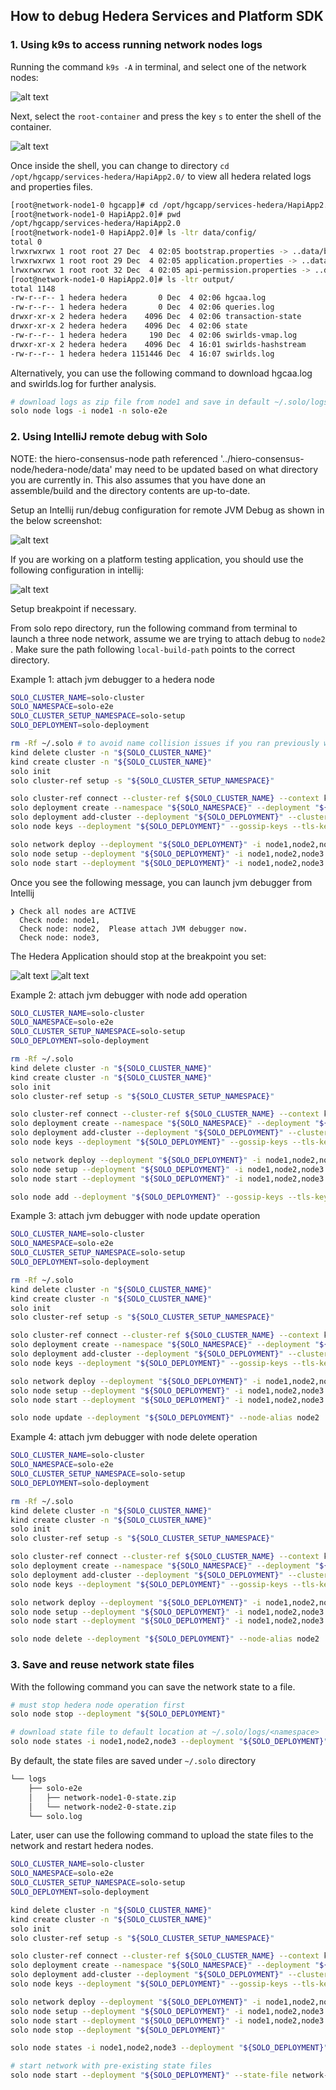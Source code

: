 ## How to debug Hedera Services and Platform SDK

### 1. Using k9s to access running network nodes logs

Running the command `k9s -A` in terminal, and select one of the network nodes:

![alt text](select_network_node0.png)

Next, select the `root-container` and press the key `s` to enter the shell of the container.

![alt text](select_root_container.png)

Once inside the shell, you can change to directory `cd /opt/hgcapp/services-hedera/HapiApp2.0/`
to view all hedera related logs and properties files.

```bash
[root@network-node1-0 hgcapp]# cd /opt/hgcapp/services-hedera/HapiApp2.0/
[root@network-node1-0 HapiApp2.0]# pwd
/opt/hgcapp/services-hedera/HapiApp2.0
[root@network-node1-0 HapiApp2.0]# ls -ltr data/config/
total 0
lrwxrwxrwx 1 root root 27 Dec  4 02:05 bootstrap.properties -> ..data/bootstrap.properties
lrwxrwxrwx 1 root root 29 Dec  4 02:05 application.properties -> ..data/application.properties
lrwxrwxrwx 1 root root 32 Dec  4 02:05 api-permission.properties -> ..data/api-permission.properties
[root@network-node1-0 HapiApp2.0]# ls -ltr output/
total 1148
-rw-r--r-- 1 hedera hedera       0 Dec  4 02:06 hgcaa.log
-rw-r--r-- 1 hedera hedera       0 Dec  4 02:06 queries.log
drwxr-xr-x 2 hedera hedera    4096 Dec  4 02:06 transaction-state
drwxr-xr-x 2 hedera hedera    4096 Dec  4 02:06 state
-rw-r--r-- 1 hedera hedera     190 Dec  4 02:06 swirlds-vmap.log
drwxr-xr-x 2 hedera hedera    4096 Dec  4 16:01 swirlds-hashstream
-rw-r--r-- 1 hedera hedera 1151446 Dec  4 16:07 swirlds.log
```

Alternatively, you can use the following command to download hgcaa.log and
swirlds.log for further analysis.

```bash
# download logs as zip file from node1 and save in default ~/.solo/logs/solo-e2e/<timestamp/
solo node logs -i node1 -n solo-e2e
```

### 2. Using IntelliJ remote debug with Solo

NOTE: the hiero-consensus-node path referenced '../hiero-consensus-node/hedera-node/data' may
need to be updated based on what directory you are currently in.  This also assumes that you have done an assemble/build and the directory contents are up-to-date.

Setup an Intellij run/debug configuration for remote JVM Debug as shown in the below screenshot:

![alt text](jvm-hedera-app.png)

If you are working on a platform testing application, you should use the following configuration
in intellij:

![alt text](jvm-platform-app.png)

Setup breakpoint if necessary.

From solo repo directory, run the following command from terminal to launch a three node network, assume we are trying to attach debug to `node2` .
Make sure the path following `local-build-path` points to the correct directory.

Example 1: attach jvm debugger to a hedera node

```bash
SOLO_CLUSTER_NAME=solo-cluster
SOLO_NAMESPACE=solo-e2e
SOLO_CLUSTER_SETUP_NAMESPACE=solo-setup
SOLO_DEPLOYMENT=solo-deployment

rm -Rf ~/.solo # to avoid name collision issues if you ran previously with the same deployment name
kind delete cluster -n "${SOLO_CLUSTER_NAME}" 
kind create cluster -n "${SOLO_CLUSTER_NAME}"
solo init
solo cluster-ref setup -s "${SOLO_CLUSTER_SETUP_NAMESPACE}"

solo cluster-ref connect --cluster-ref ${SOLO_CLUSTER_NAME} --context kind-${SOLO_CLUSTER_NAME}
solo deployment create --namespace "${SOLO_NAMESPACE}" --deployment "${SOLO_DEPLOYMENT}"
solo deployment add-cluster --deployment "${SOLO_DEPLOYMENT}" --cluster-ref ${SOLO_CLUSTER_NAME} --num-consensus-nodes 3
solo node keys --deployment "${SOLO_DEPLOYMENT}" --gossip-keys --tls-keys -i node1,node2,node3

solo network deploy --deployment "${SOLO_DEPLOYMENT}" -i node1,node2,node3 --debug-node-alias node2
solo node setup --deployment "${SOLO_DEPLOYMENT}" -i node1,node2,node3 --local-build-path ../hiero-consensus-node/hedera-node/data
solo node start --deployment "${SOLO_DEPLOYMENT}" -i node1,node2,node3 --debug-node-alias node2
```

Once you see the following message, you can launch jvm debugger from Intellij

```
❯ Check all nodes are ACTIVE
  Check node: node1,
  Check node: node2,  Please attach JVM debugger now.
  Check node: node3,
```

The Hedera Application should stop at the breakpoint you set:

![alt text](hedera-breakpoint.png)
![alt text](platform-breakpoint.png)

Example 2: attach jvm debugger with node add operation

```bash
SOLO_CLUSTER_NAME=solo-cluster
SOLO_NAMESPACE=solo-e2e
SOLO_CLUSTER_SETUP_NAMESPACE=solo-setup
SOLO_DEPLOYMENT=solo-deployment

rm -Rf ~/.solo
kind delete cluster -n "${SOLO_CLUSTER_NAME}" 
kind create cluster -n "${SOLO_CLUSTER_NAME}"
solo init
solo cluster-ref setup -s "${SOLO_CLUSTER_SETUP_NAMESPACE}"

solo cluster-ref connect --cluster-ref ${SOLO_CLUSTER_NAME} --context kind-${SOLO_CLUSTER_NAME}
solo deployment create --namespace "${SOLO_NAMESPACE}" --deployment "${SOLO_DEPLOYMENT}"
solo deployment add-cluster --deployment "${SOLO_DEPLOYMENT}" --cluster-ref ${SOLO_CLUSTER_NAME} --num-consensus-nodes 3
solo node keys --deployment "${SOLO_DEPLOYMENT}" --gossip-keys --tls-keys -i node1,node2,node3

solo network deploy --deployment "${SOLO_DEPLOYMENT}" -i node1,node2,node3 --pvcs true
solo node setup --deployment "${SOLO_DEPLOYMENT}" -i node1,node2,node3 --local-build-path ../hiero-consensus-node/hedera-node/data
solo node start --deployment "${SOLO_DEPLOYMENT}" -i node1,node2,node3

solo node add --deployment "${SOLO_DEPLOYMENT}" --gossip-keys --tls-keys --debug-node-alias node4 --local-build-path ../hiero-consensus-node/hedera-node/data --pvcs true
```

Example 3: attach jvm debugger with node update operation

```bash
SOLO_CLUSTER_NAME=solo-cluster
SOLO_NAMESPACE=solo-e2e
SOLO_CLUSTER_SETUP_NAMESPACE=solo-setup
SOLO_DEPLOYMENT=solo-deployment

rm -Rf ~/.solo
kind delete cluster -n "${SOLO_CLUSTER_NAME}" 
kind create cluster -n "${SOLO_CLUSTER_NAME}"
solo init
solo cluster-ref setup -s "${SOLO_CLUSTER_SETUP_NAMESPACE}"

solo cluster-ref connect --cluster-ref ${SOLO_CLUSTER_NAME} --context kind-${SOLO_CLUSTER_NAME}
solo deployment create --namespace "${SOLO_NAMESPACE}" --deployment "${SOLO_DEPLOYMENT}"
solo deployment add-cluster --deployment "${SOLO_DEPLOYMENT}" --cluster-ref ${SOLO_CLUSTER_NAME} --num-consensus-nodes 3
solo node keys --deployment "${SOLO_DEPLOYMENT}" --gossip-keys --tls-keys -i node1,node2,node3

solo network deploy --deployment "${SOLO_DEPLOYMENT}" -i node1,node2,node3
solo node setup --deployment "${SOLO_DEPLOYMENT}" -i node1,node2,node3 --local-build-path ../hiero-consensus-node/hedera-node/data
solo node start --deployment "${SOLO_DEPLOYMENT}" -i node1,node2,node3

solo node update --deployment "${SOLO_DEPLOYMENT}" --node-alias node2  --debug-node-alias node2 --local-build-path ../hiero-consensus-node/hedera-node/data --new-account-number 0.0.7 --gossip-public-key ./s-public-node2.pem --gossip-private-key ./s-private-node2.pem --release-tag v0.59.5
```

Example 4: attach jvm debugger with node delete operation

```bash
SOLO_CLUSTER_NAME=solo-cluster
SOLO_NAMESPACE=solo-e2e
SOLO_CLUSTER_SETUP_NAMESPACE=solo-setup
SOLO_DEPLOYMENT=solo-deployment

rm -Rf ~/.solo
kind delete cluster -n "${SOLO_CLUSTER_NAME}" 
kind create cluster -n "${SOLO_CLUSTER_NAME}"
solo init
solo cluster-ref setup -s "${SOLO_CLUSTER_SETUP_NAMESPACE}"

solo cluster-ref connect --cluster-ref ${SOLO_CLUSTER_NAME} --context kind-${SOLO_CLUSTER_NAME}
solo deployment create --namespace "${SOLO_NAMESPACE}" --deployment "${SOLO_DEPLOYMENT}"
solo deployment add-cluster --deployment "${SOLO_DEPLOYMENT}" --cluster-ref ${SOLO_CLUSTER_NAME} --num-consensus-nodes 3
solo node keys --deployment "${SOLO_DEPLOYMENT}" --gossip-keys --tls-keys -i node1,node2,node3

solo network deploy --deployment "${SOLO_DEPLOYMENT}" -i node1,node2,node3
solo node setup --deployment "${SOLO_DEPLOYMENT}" -i node1,node2,node3 --local-build-path ../hiero-consensus-node/hedera-node/data
solo node start --deployment "${SOLO_DEPLOYMENT}" -i node1,node2,node3

solo node delete --deployment "${SOLO_DEPLOYMENT}" --node-alias node2  --debug-node-alias node3 --local-build-path ../hiero-consensus-node/hedera-node/data
```

### 3. Save and reuse network state files

With the following command you can save the network state to a file.

```bash
# must stop hedera node operation first
solo node stop --deployment "${SOLO_DEPLOYMENT}"

# download state file to default location at ~/.solo/logs/<namespace>
solo node states -i node1,node2,node3 --deployment "${SOLO_DEPLOYMENT}"
```

By default, the state files are saved under `~/.solo` directory

```bash
└── logs
    ├── solo-e2e
    │   ├── network-node1-0-state.zip
    │   └── network-node2-0-state.zip
    └── solo.log
```

Later, user can use the following command to upload the state files to the network and restart hedera nodes.

```bash
SOLO_CLUSTER_NAME=solo-cluster
SOLO_NAMESPACE=solo-e2e
SOLO_CLUSTER_SETUP_NAMESPACE=solo-setup
SOLO_DEPLOYMENT=solo-deployment

kind delete cluster -n "${SOLO_CLUSTER_NAME}" 
kind create cluster -n "${SOLO_CLUSTER_NAME}"
solo init
solo cluster-ref setup -s "${SOLO_CLUSTER_SETUP_NAMESPACE}"

solo cluster-ref connect --cluster-ref ${SOLO_CLUSTER_NAME} --context kind-${SOLO_CLUSTER_NAME}
solo deployment create --namespace "${SOLO_NAMESPACE}" --deployment "${SOLO_DEPLOYMENT}"
solo deployment add-cluster --deployment "${SOLO_DEPLOYMENT}" --cluster-ref ${SOLO_CLUSTER_NAME} --num-consensus-nodes 3
solo node keys --deployment "${SOLO_DEPLOYMENT}" --gossip-keys --tls-keys -i node1,node2,node3

solo network deploy --deployment "${SOLO_DEPLOYMENT}" -i node1,node2,node3
solo node setup --deployment "${SOLO_DEPLOYMENT}" -i node1,node2,node3 --local-build-path ../hiero-consensus-node/hedera-node/data
solo node start --deployment "${SOLO_DEPLOYMENT}" -i node1,node2,node3
solo node stop --deployment "${SOLO_DEPLOYMENT}"

solo node states -i node1,node2,node3 --deployment "${SOLO_DEPLOYMENT}"

# start network with pre-existing state files
solo node start --deployment "${SOLO_DEPLOYMENT}" --state-file network-node1-0-state.zip
```
